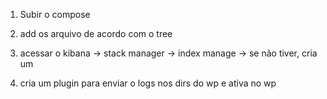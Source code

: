 1. Subir o compose

2. add os arquivo de acordo com o tree

3. acessar o kibana -> stack manager -> index manage -> se não tiver, cria um

4. cria um plugin para enviar o logs nos dirs do wp e ativa no wp